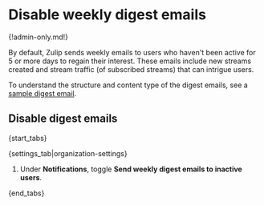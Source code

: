 # Disable weekly digest emails

{!admin-only.md!}

By default, Zulip sends weekly emails to users who haven't been active
for 5 or more days to regain their interest. These emails include new
streams created and stream traffic (of subscribed streams) that can intrigue users.

To understand the structure and content type of the digest emails, see a
[sample digest email](/digest).

## Disable digest emails

{start_tabs}

{settings_tab|organization-settings}

1. Under **Notifications**, toggle
   **Send weekly digest emails to inactive users**.

{end_tabs}
